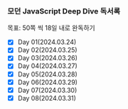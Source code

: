 ### 모던 JavaScript Deep Dive 독서록

목표: 50쪽 씩 18일 내로 완독하기

- [x] Day 01(2024.03.24)
- [x] Day 02(2024.03.25)
- [x] Day 03(2024.03.26)
- [x] Day 04(2024.03.27)
- [x] Day 05(2024.03.28)
- [x] Day 06(2024.03.29)
- [x] Day 07(2024.03.30)
- [x] Day 08(2024.03.31)
